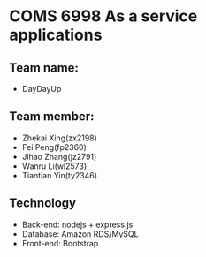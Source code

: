 # COMS 6998 As a service applications

## Team name:
- DayDayUp

## Team member:
- Zhekai Xing(zx2198)
- Fei Peng(fp2360)
- Jihao Zhang(jz2791)
- Wanru Li(wl2573)
- Tiantian Yin(ty2346)

## Technology
- Back-end: nodejs + express.js
- Database: Amazon RDS/MySQL
- Front-end: Bootstrap

